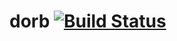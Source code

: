 dorb [![Build Status](https://travis-ci.org/omarkj/dorb.svg)](https://travis-ci.org/omarkj/dorb)
=====

